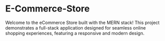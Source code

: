 # E-Commerce-Store
Welcome to the eCommerce Store built with the MERN stack! This project demonstrates a full-stack application designed for seamless online shopping experiences, featuring a responsive and modern design.
